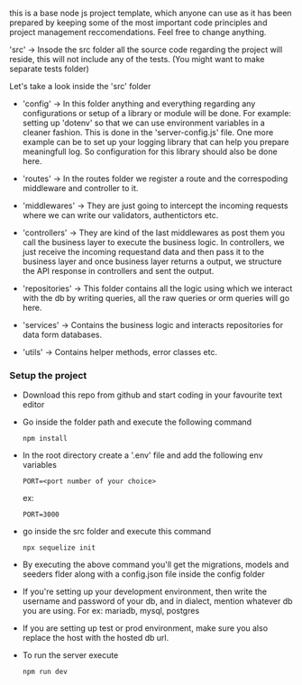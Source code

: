 this is a base node js project template, which anyone can use as it has been prepared by keeping some of the most important code principles and project management reccomendations. Feel free to change anything.

'src' -> Insode the src folder all the source code regarding the project will reside, this will not include any of the tests. (You might want to make separate tests folder)

Let's take a look inside the 'src' folder

-   'config' -> In this folder anything and everything regarding any configurations or setup of a library or module will be done. For example: setting up 'dotenv' so that we can use environment variables in a cleaner fashion. This is done in the 'server-config.js' file. One more example can be to set up your logging library that can help you prepare meaningfull log. So configuration for this library should also be done here.

-   'routes' -> In the routes folder we register a route and the correspoding middleware and controller to it.

-   'middlewares' -> They are just going to intercept the incoming requests where we can write our validators, authentictors etc.

-   'controllers' -> They are kind of the last middlewares as post them you call the business layer to execute the business logic. In controllers, we just receive the incoming requestand data and then pass it to the business layer and once business layer returns a output, we structure the API response in controllers and sent the output.

-   'repositories' -> This folder contains all the logic using which we interact with the db by writing queries, all the raw queries or orm queries will go here.

-   'services' -> Contains the business logic and interacts repositories for data form databases.

-   'utils' -> Contains helper methods, error classes etc.

### Setup the project

-   Download this repo from github and start coding in your favourite text editor
-   Go inside the folder path and execute the following command

    ```
    npm install
    ```

-   In the root directory create a '.env' file and add the following env variables

    ```
    PORT=<port number of your choice>
    ```

    ex:

    ```
    PORT=3000
    ```

-   go inside the src folder and execute this command

    ```
    npx sequelize init
    ```

-   By executing the above command you'll get the migrations, models and seeders flder along with a config.json file inside the config folder
-   If you're setting up your development environment, then write the username and password of your db, and in dialect, mention whatever db you are using. For ex: mariadb, mysql, postgres
-   If you are setting up test or prod environment, make sure you also replace the host with the hosted db url.
-   To run the server execute
    ```
    npm run dev
    ```
